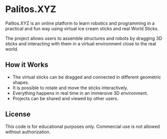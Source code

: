 # Palitos.XYZ 
 
Palitos.XYZ  is an online platform to learn robotics and programming in a practical and fun way using virtual ice cream sticks and real World Sticks.  
 
The project allows users to assemble structures and robots by dragging 3D sticks and interacting with them in a virtual environment close to the real world. 
 
## How it Works 
 
- The virtual sticks can be dragged and connected in different geometric shapes. 
- It is possible to rotate and move the sticks interactively. 
- Everything happens in real time in an immersive 3D environment. 
- Projects can be shared and viewed by other users. 
 
 
## License 
 
This code is for educational purposes only. Commercial use is not allowed without authorization.
